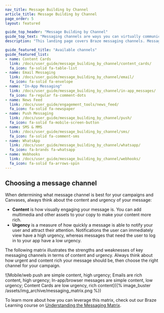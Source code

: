 ```yaml
---
nav_title: Message Building by Channel
article_title: Message Building by Channel
page_order: 5
layout: featured

guide_top_header: "Message Building by Channel"
guide_top_text: "Messaging channels are ways you can virtually communicate with your customers through push notifications on their phone or web browser, email, in-app messages, and so much more! If you want to learn more about these channels and how to utilize them with Braze, check out the following sections listed. Or check out our Braze Learning courses on <a href='https://learning.braze.com/series/messaging-channels' target='_blank'>Messaging Channels</a>!<br><br>You can use Braze to create accessible messaging campaigns across each channel. Work with your engineers to ensure that you meet accessibility standards in your implementation."
description: "This landing page covers Braze messaging channels. Messaging channels are ways you can virtually communicate with your customers through push notifications on their phone or web browser, email, in-app messages, and so much more!"

guide_featured_title: "Available channels"
guide_featured_list:
- name: Content Cards
  link: /docs/user_guide/message_building_by_channel/content_cards/
  fa_icon: fa-solid fa-table-list
- name: Email Messaging
  link: /docs/user_guide/message_building_by_channel/email/
  fa_icon: fa-solid fa-envelope
- name: "In-App Messaging"
  link: /docs/user_guide/message_building_by_channel/in-app_messages/
  fa_icon: fa-regular fa-comment-dots
- name: News Feed
  link: /docs/user_guide/engagement_tools/news_feed/
  fa_icon: fa-solid fa-newspaper
- name: Push Messaging
  link: /docs/user_guide/message_building_by_channel/push/
  fa_icon: fa-solid fa-mobile-screen-button
- name: SMS & MMS
  link: /docs/user_guide/message_building_by_channel/sms/
  fa_icon: fa-solid fa-comment-sms
- name: WhatsApp
  link: /docs/user_guide/message_building_by_channel/whatsapp/
  fa_icon: fa-brands fa-whatsapp
- name: Webhooks
  link: /docs/user_guide/message_building_by_channel/webhooks/
  fa_icon: fa-solid fa-arrows-spin
---
```


## Choosing a message channel

When determining what message channel is best for your campaigns and Canvases, always think about the content and urgency of your message:

- **Content** is how visually engaging your message is. You can add multimedia and other assets to your copy to make your content more rich.
- **Urgency** is a measure of how quickly a message is able to notify your user and attract their attention. Notifications the user can immediately view have a high urgency, whereas messages that need the user to log in to your app have a low urgency.

The following matrix illustrates the strengths and weaknesses of key messaging channels in terms of content and urgency. Always think about how urgent and content rich your message should be, then choose the right channel for your campaign.

![Mobile/web push are simple content, high urgency; Emails are rich content, high urgency; In-app/browser messages are simple content, low urgency; Content Cards are low urgency, rich content]({% image_buster /assets/img_archive/messaging_matrix.png %})

To learn more about how you can leverage this matrix, check out our Braze Learning course on [Understanding the Messaging Matrix](https://learning.braze.com/understand-the-messaging-matrix).

<br><br>
